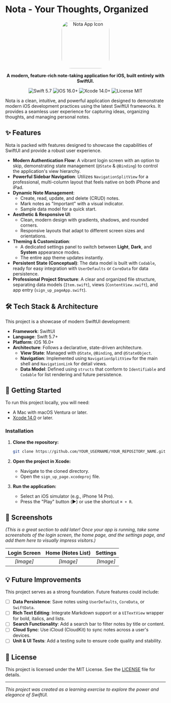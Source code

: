 # Nota - Your Thoughts, Organized

<p align="center">
  <img src="https://via.placeholder.com/150/6366F1/FFFFFF?text=Nota" alt="Nota App Icon" width="150" height="150" style="border-radius: 20%;">
</p>

<p align="center">
  <strong>A modern, feature-rich note-taking application for iOS, built entirely with SwiftUI.</strong>
</p>

<p align="center">
  <img src="https://img.shields.io/badge/Swift-5.7-orange.svg" alt="Swift 5.7">
  <img src="https://img.shields.io/badge/iOS-16.0+-blue.svg" alt="iOS 16.0+">
  <img src="https://img.shields.io/badge/Xcode-14.0+-informational.svg" alt="Xcode 14.0+">
  <img src="https://img.shields.io/badge/License-MIT-green.svg" alt="License MIT">
</p>

Nota is a clean, intuitive, and powerful application designed to demonstrate modern iOS development practices using the latest SwiftUI frameworks. It provides a seamless user experience for capturing ideas, organizing thoughts, and managing personal notes.

## ✨ Features

Nota is packed with features designed to showcase the capabilities of SwiftUI and provide a robust user experience.

*   **Modern Authentication Flow**: A vibrant login screen with an option to skip, demonstrating state management (`@State` & `@Binding`) to control the application's view hierarchy.
*   **Powerful Sidebar Navigation**: Utilizes `NavigationSplitView` for a professional, multi-column layout that feels native on both iPhone and iPad.
*   **Dynamic Note Management**:
    *   Create, read, update, and delete (CRUD) notes.
    *   Mark notes as "Important" with a visual indicator.
    *   Sample data model for a quick start.
*   **Aesthetic & Responsive UI**:
    *   Clean, modern design with gradients, shadows, and rounded corners.
    *   Responsive layouts that adapt to different screen sizes and orientations.
*   **Theming & Customization**:
    *   A dedicated settings panel to switch between **Light**, **Dark**, and **System** appearance modes.
    *   The entire app theme updates instantly.
*   **Persistent State (Conceptual)**: The data model is built with `Codable`, ready for easy integration with `UserDefaults` or `CoreData` for data persistence.
*   **Professional Project Structure**: A clear and organized file structure, separating data models (`Item.swift`), views (`ContentView.swift`), and app entry (`sign_up_pageApp.swift`).

## 🛠️ Tech Stack & Architecture

This project is a showcase of modern SwiftUI development:

*   **Framework**: SwiftUI
*   **Language**: Swift 5.7+
*   **Platform**: iOS 16.0+
*   **Architecture**: Follows a declarative, state-driven architecture.
    *   **View State**: Managed with `@State`, `@Binding`, and `@StateObject`.
    *   **Navigation**: Implemented using `NavigationSplitView` for the main shell and `NavigationLink` for detail views.
    *   **Data Model**: Defined using `structs` that conform to `Identifiable` and `Codable` for list rendering and future persistence.

## 🚀 Getting Started

To run this project locally, you will need:

*   A Mac with macOS Ventura or later.
*   [Xcode 14.0](https://developer.apple.com/xcode/) or later.

### Installation

1.  **Clone the repository:**
    ```bash
    git clone https://github.com/YOUR_USERNAME/YOUR_REPOSITORY_NAME.git
    ```
2.  **Open the project in Xcode:**
    *   Navigate to the cloned directory.
    *   Open the `sign_up_page.xcodeproj` file.

3.  **Run the application:**
    *   Select an iOS simulator (e.g., iPhone 14 Pro).
    *   Press the "Play" button (▶️) or use the shortcut `⌘ + R`.

## 📸 Screenshots

*(This is a great section to add later! Once your app is running, take some screenshots of the login screen, the home page, and the settings page, and add them here to visually impress visitors.)*

| Login Screen | Home (Notes List) | Settings |
| :----------: | :---------------: | :------: |
| *[Image]*    | *[Image]*         | *[Image]* |

## 💡 Future Improvements

This project serves as a strong foundation. Future features could include:

- [ ] **Data Persistence**: Save notes using `UserDefaults`, `CoreData`, or `SwiftData`.
- [ ] **Rich Text Editing**: Integrate Markdown support or a `UITextView` wrapper for bold, italics, and lists.
- [ ] **Search Functionality**: Add a search bar to filter notes by title or content.
- [ ] **Cloud Sync**: Use iCloud (CloudKit) to sync notes across a user's devices.
- [ ] **Unit & UI Tests**: Add a testing suite to ensure code quality and stability.

## 📜 License

This project is licensed under the MIT License. See the [LICENSE](LICENSE.md) file for details.

---

*This project was created as a learning exercise to explore the power and elegance of SwiftUI.*
